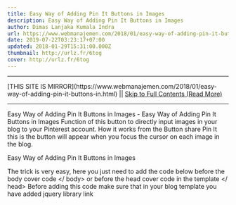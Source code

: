 ```yaml
---
title: Easy Way of Adding Pin It Buttons in Images
description: Easy Way of Adding Pin It Buttons in Images
author: Dimas Lanjaka Kumala Indra
url: https://www.webmanajemen.com/2018/01/easy-way-of-adding-pin-it-buttons-in.html
date: 2019-07-22T03:23:17+07:00
updated: 2018-01-29T15:31:00.000Z
thumbnail: http://urlz.fr/6tog
cover: http://urlz.fr/6tog
---
```


<hr/> [THIS SITE IS MIRROR](https://www.webmanajemen.com/2018/01/easy-way-of-adding-pin-it-buttons-in.html) || <a href="https://www.webmanajemen.com/2018/01/easy-way-of-adding-pin-it-buttons-in.html" rel="follow" class="button" id="read-more">Skip to Full Contents (Read More)</a> <hr/> Easy Way of Adding Pin It Buttons in Images - Easy Way of Adding Pin It Buttons in Images Function of this button to directly input images in your blog to your Pinterest account. How it works from the Button share Pin It this is the button will appear when you focus the cursor on each image in the blog.

 Easy Way of Adding Pin It Buttons in Images
  
The trick is very easy, here you just need to add the code below before the body cover code </ body> or before the head cover code in the template </ head>
Before adding this code make sure that in your blog template you have added jquery library link

<script async='' data-pin-color='white' data-pin-hover='true' src='//assets.pinterest.com/js/pinit.js'/>

Here is a display demo of this Pin It button. DEMO <hr/> [THIS SITE IS MIRROR](https://www.webmanajemen.com/2018/01/easy-way-of-adding-pin-it-buttons-in.html) || <a href="https://www.webmanajemen.com/2018/01/easy-way-of-adding-pin-it-buttons-in.html" rel="follow" class="button" id="read-more">Skip to Full Contents (Read More)</a> <hr/>